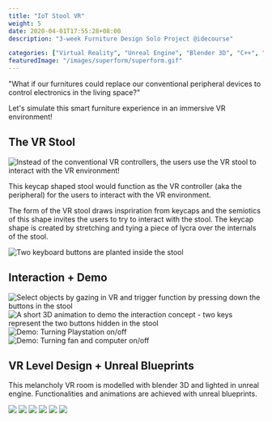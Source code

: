```yaml
---
title: "IoT Stool VR"
weight: 5
date: 2020-04-01T17:55:28+08:00
description: "3-week Furniture Design Solo Project @idecourse"

categories: ["Virtual Reality", "Unreal Engine", "Blender 3D", "C++", "Prototyping"]
featuredImage: "/images/superform/superform.gif" 
---
```


"What if our furnitures could replace our conventional peripheral devices to control electronics in the living space?" 

 Let's simulate this smart furniture experience in an immersive VR environment!

## The VR Stool

![](/images/superform/george-prototype.gif "Instead of the conventional VR controllers, the users use the VR stool to interact with the VR environment!")

This keycap shaped stool would function as the VR controller (aka the peripheral) for the users to interact with the VR environment.

The form of the VR stool draws inspriration from keycaps and the semiotics of this shape invites the users to try to interact with the stool. The keycap shape is created by stretching and tying a piece of lycra over the internals of the stool.

![](/images/superform/superform-stool-1.jpg "Two keyboard buttons are planted inside the stool")


## Interaction + Demo

![](/images/superform/interaction.jpg "Select objects by gazing in VR and trigger function by pressing down the buttons in the stool")
![](/images/superform/superform-1.gif "A short 3D animation to demo the interaction concept - two keys represent the two buttons hidden in the stool")
![](/images/superform/demo-1.gif "Demo: Turning Playstation on/off")
![](/images/superform/demo-2.gif "Demo: Turning fan and computer on/off")

## VR Level Design + Unreal Blueprints

This melancholy VR room is modelled with blender 3D and lighted in unreal engine.
Functionalities and animations are achieved with unreal blueprints.

![](/images/superform/vr-lofi-process-1.jpg )
![](/images/superform/vr-lofi-process-2.jpg )
![](/images/superform/vr-lofi-process-3.jpg )
![](/images/superform/vr-lofi-process-4.jpg )
![](/images/superform/bp_player.jpg )
![](/images/superform/bp_player_2.jpg )